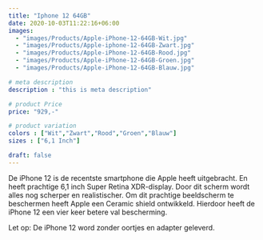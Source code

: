 ```yaml
---
title: "Iphone 12 64GB"
date: 2020-10-03T11:22:16+06:00
images: 
  - "images/Products/Apple-iPhone-12-64GB-Wit.jpg"
  - "images/Products/Apple-iphone-12-64GB-Zwart.jpg"
  - "images/Products/Apple-iPhone-12-64GB-Rood.jpg"
  - "images/Products/Apple-iPhone-12-64GB-Groen.jpg"
  - "images/Products/Apple-iPhone-12-64GB-Blauw.jpg"

# meta description
description : "this is meta description"

# product Price
price: "929,-"

# product variation
colors : ["Wit","Zwart","Rood","Groen","Blauw"]
sizes : ["6,1 Inch"]

draft: false
---
```


De iPhone 12 is de recentste smartphone die Apple heeft uitgebracht. En heeft prachtige 6,1 inch Super Retina XDR-display. Door dit scherm wordt alles nog scherper en realistischer.  Om dit prachtige beeldscherm te beschermen heeft Apple een Ceramic shield ontwikkeld. Hierdoor heeft de iPhone 12 een vier keer betere val bescherming. 

Let op: De iPhone 12 word zonder oortjes en adapter geleverd.
 